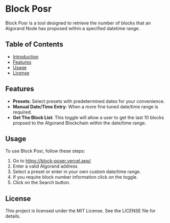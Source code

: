 # Block Posr

Block Posr is a tool designed to retrieve the number of blocks that an Algorand Node has proposed within a specified datetime range.

## Table of Contents
- [Introduction](#block-posr)
- [Features](#features)
- [Usage](#usage)
- [License](#license)

## Features

- **Presets**: Select presets with predetermined dates for your convenience.
- **Manual Date/Time Entry**: When a more fine tuned date/time range is required.
- **Get The Block List**: This toggle will allow a user to get the last 10 blocks propsed to the Algorand Blockchain within the date/time range.

## Usage

To use Block Posr, follow these steps:

1. Go to https://block-poser.vercel.app/
2. Enter a valid Algorand address
3. Select a preset or enter in your own custom date/time range.
4. If you require block number information click on the toggle.
5. Click on the Search button.

## License
 This project is licensed under the MIT License. See the LICENSE file for details.
